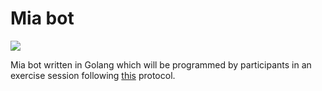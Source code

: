 # Mia bot
[![](https://goreportcard.com/badge/github.com/andygeiss/miabot)](https://goreportcard.com/report/github.com/andygeiss/miabot) 

Mia bot written in Golang which will be programmed by participants in an exercise session following [this](https://github.com/janernsting/maexchen/blob/master/protokoll.en.markdown) protocol.